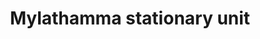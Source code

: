---
title: "Mylathamma stationary unit"
url: /kollam/mylathamma-stationary-unit/
shop: office supplies
---